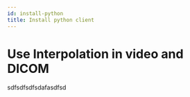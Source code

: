 ```yaml
---
id: install-python
title: Install python client
---
```


# Use Interpolation in video and DICOM

sdfsdfsdfsdafasdfsd
